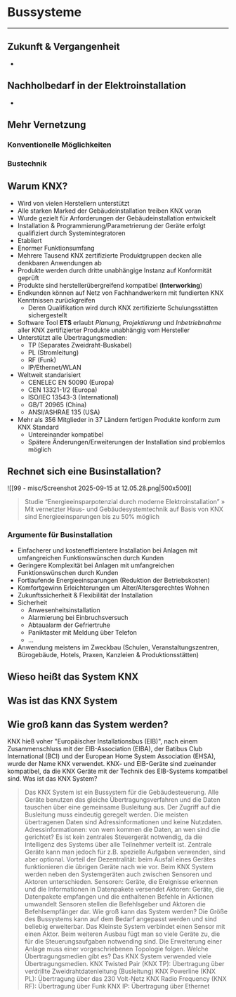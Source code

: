 # Bussysteme
___
## Zukunft & Vergangenheit
- 
## Nachholbedarf in der Elektroinstallation
- 
## Mehr Vernetzung
### Konventionelle Möglichkeiten
### Bustechnik

## Warum KNX?
- Wird von vielen Herstellern unterstützt
- Alle starken Marked der Gebäudeinstallation treiben KNX voran
- Wurde gezielt für Anforderungen der Gebäudeinstallation entwickelt
- Installation & Programmierung/Parametrierung der Geräte erfolgt qualifiziert durch Systemintegratoren
- Etabliert
- Enormer Funktionsumfang
- Mehrere Tausend KNX zertifizierte Produktgruppen decken alle denkbaren Anwendungen ab
- Produkte werden durch dritte unabhängige Instanz auf Konformität geprüft
- Produkte sind herstellerübergreifend kompatibel (**Interworking**)
- Endkunden können auf Netz von Fachhandwerkern mit fundierten KNX Kenntnissen zurückgreifen
	- Deren Qualifikation wird durch KNX zertifizierte Schulungsstätten sichergestellt
- Software Tool **ETS** erlaubt *Planung*, *Projektierung* und *Inbetriebnahme* aller KNX zertifizierter Produkte unabhängig vom Hersteller
- Unterstützt alle Übertragungsmedien:
	- TP (Separates Zweidraht-Buskabel)
	- PL (Stromleitung)
	- RF (Funk)
	- IP/Ethernet/WLAN
- Weltweit standarisiert
	- CENELEC EN 50090 (Europa)
	- CEN 13321-1/2 (Europa)
	- ISO/IEC 13543-3 (International)
	- GB/T 20965 (China)
	- ANSI/ASHRAE 135 (USA)
- Mehr als 356 Mitglieder in 37 Ländern fertigen Produkte konform zum KNX Standard
	- Untereinander kompatibel
	- Spätere Änderungen/Erweiterungen der Installation sind problemlos möglich

## Rechnet sich eine Businstallation?
![[99 - misc/Screenshot 2025-09-15 at 12.05.28.png|500x500]]
> Studie “Energieeinsparpotenzial durch moderne Elektroinstallation”
 » Mit vernetzter Haus- und Gebäudesystemtechnik auf Basis von KNX sind Energieeinsparungen bis zu 50% möglich

### Argumente für Businstallation
- Einfacherer und kosteneffizientere Installation bei Anlagen mit umfangreichen Funktionswünschen  durch Kunden
- Geringere Komplexität bei Anlagen mit umfangreichen Funktionswünschen durch Kunden
- Fortlaufende Energieeinsparungen (Reduktion der Betriebskosten)
- Komfortgewinn Erleichterungen um Alter/Altersgerechtes Wohnen
- Zukunftssicherheit & Flexibilität der Installation
- Sicherheit
	- Anwesenheitsinstallation
	- Alarmierung bei Einbruchsversuch
	- Abtaualarm der Gefriertruhe
	- Paniktaster mit Meldung über Telefon
	- …
- Anwendung meistens im Zweckbau (Schulen, Veranstaltungszentren, Bürogebäude, Hotels, Praxen, Kanzleien & Produktionsstätten)

## Wieso heißt das System KNX

## Was ist das KNX System

## Wie groß kann das System werden?

KNX hieß voher "Europäischer Installationsbus (EIB)", nach einem Zusammenschluss mit der EIB-Association (EIBA), der Batibus Club International (BCI) und der European Home System Association (EHSA), wurde der Name KNX verwendet. KNX- und EIB-Geräte sind zueinander kompatibel, da die KNX Geräte mit der Technik des EIB-Systems kompatibel sind.
Was ist das KNX System?
> Das KNX System ist ein Bussystem für die Gebäudesteuerung. Alle Geräte benutzen das gleiche Übertragungsverfahren und die Daten tauschen über eine gemeinsame Busleitung aus. Der Zugriff auf die Busleitung muss eindeutig geregelt werden. Die meisten übertragenen Daten sind Adressinformationen und keine Nutzdaten. Adressinformationen: von wem kommen die Daten, an wen sind die gerichtet? Es ist kein zentrales Steuergerät notwendig, da die Intelligenz des Systems über alle Teilnehmer verteilt ist. Zentrale Geräte kann man jedoch für z.B. spezielle Aufgaben verwenden, sind aber optional. Vorteil der Dezentralität: beim Ausfall eines Gerätes funktionieren die übrigen Geräte nach wie vor. Beim KNX System werden neben den Systemgeräten auch zwischen Sensoren und Aktoren unterschieden. Sensoren: Geräte, die Ereignisse erkennen und die Informationen in Datenpakete versendet Aktoren: Geräte, die Datenpakete empfangen und die enthaltenen Befehle in Aktionen umwandelt Sensoren stellen die Befehlsgeber und Aktoren die Befehlsempfänger dar. Wie groß kann das System werden? Die Größe des Bussystems kann auf dem Bedarf angepasst werden und sind beliebig erweiterbar. Das Kleinste System verbindet einen Sensor mit einen Aktor. Beim weiteren Ausbau fügt man so viele Geräte zu, die für die Steuerungsaufgaben notwending sind. Die Erweiterung einer Anlage muss einer vorgeschriebenen Topologie folgen. Welche Übertragungsmedien gibt es? Das KNX System verwended viele Übertragungsmedien. KNX Twisted Pair (KNX TP): Übertragung über verdrillte Zweidrahtdatenleitung (Busleitung) KNX Powerline (KNX PL): Übertragung über das 230 Volt-Netz KNX Radio Frequency (KNX RF): Übertragung über Funk KNX IP: Übertragung über Ethernet